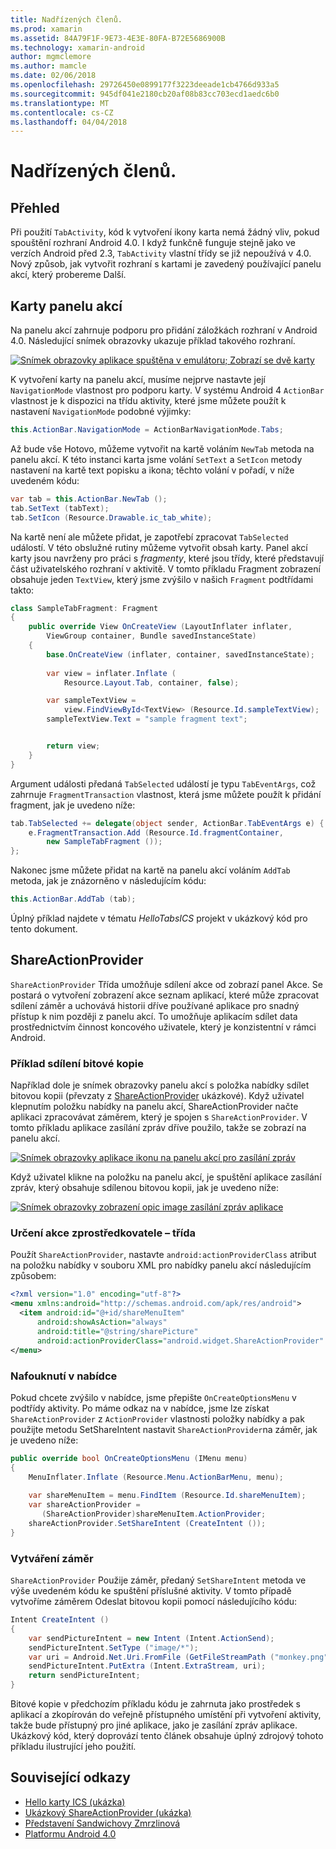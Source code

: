 ```yaml
---
title: Nadřízených členů.
ms.prod: xamarin
ms.assetid: 84A79F1F-9E73-4E3E-80FA-B72E5686900B
ms.technology: xamarin-android
author: mgmclemore
ms.author: mamcle
ms.date: 02/06/2018
ms.openlocfilehash: 29726450e0899177f3223deeade1cb4766d933a5
ms.sourcegitcommit: 945df041e2180cb20af08b83cc703ecd1aedc6b0
ms.translationtype: MT
ms.contentlocale: cs-CZ
ms.lasthandoff: 04/04/2018
---
```

# <a name="actionbar"></a>Nadřízených členů.


## <a name="overview"></a>Přehled

Při použití `TabActivity`, kód k vytvoření ikony karta nemá žádný vliv, pokud spouštění rozhraní Android 4.0. I když funkčně funguje stejně jako ve verzích Android před 2.3, `TabActivity` vlastní třídy se již nepoužívá v 4.0. Nový způsob, jak vytvořit rozhraní s kartami je zavedený používající panelu akcí, který probereme Další.


## <a name="action-bar-tabs"></a>Karty panelu akcí

Na panelu akcí zahrnuje podporu pro přidání záložkách rozhraní v Android 4.0.
Následující snímek obrazovky ukazuje příklad takového rozhraní.

[![Snímek obrazovky aplikace spuštěna v emulátoru; Zobrazí se dvě karty](action-bar-images/25-actionbartabs.png)](action-bar-images/25-actionbartabs.png#lightbox)

K vytvoření karty na panelu akcí, musíme nejprve nastavte její `NavigationMode` vlastnost pro podporu karty. V systému Android 4 `ActionBar` vlastnost je k dispozici na třídu aktivity, které jsme můžete použít k nastavení `NavigationMode` podobné výjimky:

```csharp
this.ActionBar.NavigationMode = ActionBarNavigationMode.Tabs;
```

Až bude vše Hotovo, můžeme vytvořit na kartě voláním `NewTab` metoda na panelu akcí. K této instanci karta jsme volání `SetText` a `SetIcon` metody nastavení na kartě text popisku a ikona; těchto volání v pořadí, v níže uvedeném kódu:

```csharp
var tab = this.ActionBar.NewTab ();
tab.SetText (tabText);
tab.SetIcon (Resource.Drawable.ic_tab_white);
```

Na kartě není ale můžete přidat, je zapotřebí zpracovat `TabSelected` událostí. V této obslužné rutiny můžeme vytvořit obsah karty. Panel akcí karty jsou navrženy pro práci s *fragmenty*, které jsou třídy, které představují část uživatelského rozhraní v aktivitě. V tomto příkladu Fragment zobrazení obsahuje jeden `TextView`, který jsme zvýšilo v našich `Fragment` podtřídami takto:

```csharp
class SampleTabFragment: Fragment
{           
    public override View OnCreateView (LayoutInflater inflater,
        ViewGroup container, Bundle savedInstanceState)
    {
        base.OnCreateView (inflater, container, savedInstanceState);
       
        var view = inflater.Inflate (
            Resource.Layout.Tab, container, false);

        var sampleTextView =
            view.FindViewById<TextView> (Resource.Id.sampleTextView);            
        sampleTextView.Text = "sample fragment text";


        return view;
    }
}
```

Argument události předaná `TabSelected` událostí je typu `TabEventArgs`, což zahrnuje `FragmentTransaction` vlastnost, která jsme můžete použít k přidání fragment, jak je uvedeno níže:

```csharp
tab.TabSelected += delegate(object sender, ActionBar.TabEventArgs e) {             
    e.FragmentTransaction.Add (Resource.Id.fragmentContainer,
        new SampleTabFragment ());
};
```

Nakonec jsme můžete přidat na kartě na panelu akcí voláním `AddTab` metoda, jak je znázorněno v následujícím kódu:

```csharp
this.ActionBar.AddTab (tab);
```

Úplný příklad najdete v tématu *HelloTabsICS* projekt v ukázkový kód pro tento dokument.


## <a name="shareactionprovider"></a>ShareActionProvider

`ShareActionProvider` Třída umožňuje sdílení akce od zobrazí panel Akce. Se postará o vytvoření zobrazení akce seznam aplikací, které může zpracovat sdílení záměr a uchovává historii dříve používané aplikace pro snadný přístup k nim později z panelu akcí. To umožňuje aplikacím sdílet data prostřednictvím činnost koncového uživatele, který je konzistentní v rámci Android.


### <a name="image-sharing-example"></a>Příklad sdílení bitové kopie

Například dole je snímek obrazovky panelu akcí s položka nabídky sdílet bitovou kopii (převzaty z [ShareActionProvider](https://developer.xamarin.com/samples/monodroid/ShareActionProviderDemo/) ukázkové). Když uživatel klepnutím položku nabídky na panelu akcí, ShareActionProvider načte aplikaci zpracovávat záměrem, který je spojen s `ShareActionProvider`. V tomto příkladu aplikace zasílání zpráv dříve použilo, takže se zobrazí na panelu akcí.

[![Snímek obrazovky aplikace ikonu na panelu akcí pro zasílání zpráv](action-bar-images/09-shareactionprovider.png)](action-bar-images/09-shareactionprovider.png#lightbox)


Když uživatel klikne na položku na panelu akcí, je spuštění aplikace zasílání zpráv, který obsahuje sdílenou bitovou kopii, jak je uvedeno níže:

[![Snímek obrazovky zobrazení opic image zasílání zpráv aplikace](action-bar-images/10-messagewithimage.png)](action-bar-images/10-messagewithimage.png#lightbox)


### <a name="specifying-the-action-provider-class"></a>Určení akce zprostředkovatele – třída

Použít `ShareActionProvider`, nastavte `android:actionProviderClass` atribut na položku nabídky v souboru XML pro nabídky panelu akcí následujícím způsobem:

```xml
<?xml version="1.0" encoding="utf-8"?>
<menu xmlns:android="http://schemas.android.com/apk/res/android">
  <item android:id="@+id/shareMenuItem"
      android:showAsAction="always"
      android:title="@string/sharePicture"
      android:actionProviderClass="android.widget.ShareActionProvider" />
</menu>
```


### <a name="inflating-the-menu"></a>Nafouknutí v nabídce

Pokud chcete zvýšilo v nabídce, jsme přepište `OnCreateOptionsMenu` v podtřídy aktivity. Po máme odkaz na v nabídce, jsme lze získat `ShareActionProvider` z `ActionProvider` vlastnosti položky nabídky a pak použijte metodu SetShareIntent nastavit `ShareActionProvider`na záměr, jak je uvedeno níže:

```csharp
public override bool OnCreateOptionsMenu (IMenu menu)
{
    MenuInflater.Inflate (Resource.Menu.ActionBarMenu, menu);       
           
    var shareMenuItem = menu.FindItem (Resource.Id.shareMenuItem);           
    var shareActionProvider =
       (ShareActionProvider)shareMenuItem.ActionProvider;
    shareActionProvider.SetShareIntent (CreateIntent ());
}
```


### <a name="creating-the-intent"></a>Vytváření záměr

`ShareActionProvider` Použije záměr, předaný `SetShareIntent` metoda ve výše uvedeném kódu ke spuštění příslušné aktivity. V tomto případě vytvoříme záměrem Odeslat bitovou kopii pomocí následujícího kódu:

```csharp
Intent CreateIntent ()
{  
    var sendPictureIntent = new Intent (Intent.ActionSend);
    sendPictureIntent.SetType ("image/*");
    var uri = Android.Net.Uri.FromFile (GetFileStreamPath ("monkey.png"));          
    sendPictureIntent.PutExtra (Intent.ExtraStream, uri);
    return sendPictureIntent;
}
```

Bitové kopie v předchozím příkladu kódu je zahrnuta jako prostředek s aplikací a zkopírován do veřejně přístupného umístění při vytvoření aktivity, takže bude přístupný pro jiné aplikace, jako je zasílání zpráv aplikace. Ukázkový kód, který doprovází tento článek obsahuje úplný zdrojový tohoto příkladu ilustrující jeho použití.



## <a name="related-links"></a>Související odkazy

- [Hello karty ICS (ukázka)](https://developer.xamarin.com/samples/HelloTabsICS/)
- [Ukázkový ShareActionProvider (ukázka)](https://developer.xamarin.com/samples/monodroid/ShareActionProviderDemo/)
- [Představení Sandwichovy Zmrzlinová](http://www.android.com/about/ice-cream-sandwich/)
- [Platformu Android 4.0](http://developer.android.com/sdk/android-4.0.html)
